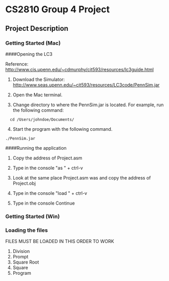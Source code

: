 # CS2810 Group 4 Project

## Project Description

### Getting Started (Mac)

####Opening the LC3

Reference: http://www.cis.upenn.edu/~cdmurphy/cit593/resources/lc3guide.html

 1) Download the Simulator:
http://www.seas.upenn.edu/~cit593/resources/LC3code/PennSim.jar

 2) Open the Mac terminal.

 3) Change directory to where the PennSim.jar is located. For example, run the following command: 
```
  cd /Users/johndoe/Documents/
```
 4) Start the program with the following command. 
```
./PennSim.jar
```
####Running the application

1. Copy the address of Project.asm

2. Type in the console "as " + ctrl-v

3. Look at the same place Project.asm was and copy the address of Project.obj

4. Type in the console "load " + ctrl-v

5. Type in the console Continue

### Getting Started (Win)

### Loading the files
FILES MUST BE LOADED IN THIS ORDER TO WORK
1. Division
2. Prompt
3. Square Root
4. Square
5. Program

